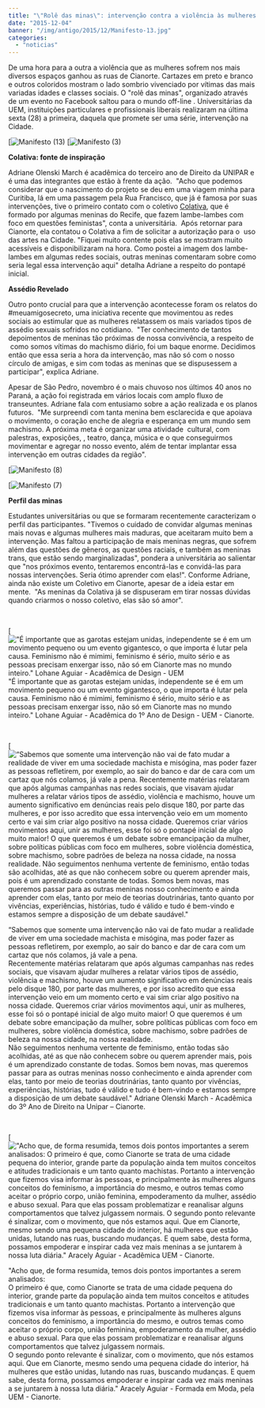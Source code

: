 ```yaml
---
title: "\"Rolê das minas\": intervenção contra a violência às mulheres nas ruas de Cianorte"
date: "2015-12-04"
banner: "/img/antigo/2015/12/Manifesto-13.jpg"
categories: 
  - "noticias"
---
```

De uma hora para a outra a violência que as mulheres sofrem nos mais diversos espaços ganhou as ruas de Cianorte. Cartazes em preto e branco e outros coloridos mostram o lado sombrio vivenciado por vítimas das mais variadas idades e classes sociais. O "rolê das minas", organizado através de um evento no Facebook saltou para o mundo off-line . Universitárias da UEM, instituições particulares e profissionais liberais realizaram na última sexta (28) a primeira, daquela que promete ser uma série, intervenção na Cidade.


<!--more-->



[![Manifesto (13)](/img/antigo/2015/12/Manifesto-13.jpg) 
[![Manifesto (3)](/img/antigo/2015/12/Manifesto-3.jpg)


**Colativa: fonte de inspiração**


Adriane Olenski March é acadêmica do terceiro ano de Direito da UNIPAR e é uma das integrantes que estão à frente da ação.  "Acho que podemos considerar que o nascimento do projeto se deu em uma viagem minha para Curitiba, lá em uma passagem pela Rua Francisco, que já é famosa por suas intervenções, tive o primeiro contato com o coletivo [Colativa](https://www.facebook.com/colativa/?fref=ts), que é formado por algumas meninas do Recife, que fazem lambe-lambes com foco em questões feministas", conta a universitária.  Após retornar para Cianorte, ela contatou o Colativa a fim de solicitar a autorização para o  uso das artes na Cidade. "Fiquei muito contente pois elas se mostram muito acessíveis e disponibilizaram na hora. Como postei a imagem dos lambe-lambes em algumas redes sociais, outras meninas comentaram sobre como seria legal essa intervenção aqui" detalha Adriane a respeito do pontapé inicial.

**Assédio Revelado**

Outro ponto crucial para que a intervenção acontecesse foram os relatos do #meuamigosecreto, uma iniciativa recente que movimentou as redes sociais ao estimular que as mulheres relatassem os mais variados tipos de assédio sexuais sofridos no cotidiano.  "Ter conhecimento de tantos depoimentos de meninas tão próximas de nossa convivência, a respeito de  como somos vítimas do machismo diário, foi um baque enorme. Decidimos então que essa seria a hora da intervenção, mas não só com o nosso círculo de amigas, e sim com todas as meninas que se dispusessem a participar", explica Adriane.

Apesar de São Pedro, novembro é o mais chuvoso nos últimos 40 anos no Paraná, a ação foi registrada em vários locais com amplo fluxo de transeuntes. Adriane fala com entusiamo sobre a ação realizada e os planos futuros.  "Me surpreendi com tanta menina bem esclarecida e que apoiava o movimento, o coração enche de alegria e esperança em um mundo sem machismo. A próxima meta é organizar uma atividade  cultural, com palestras, exposições, , teatro, dança, música e o que conseguirmos movimentar e agregar no nosso evento, além de tentar implantar essa intervenção em outras cidades da região".

[![Manifesto (8)](/img/antigo/2015/12/Manifesto-8.jpg) 

[![Manifesto (7)](/img/antigo/2015/12/Manifesto-7.jpg)

**Perfil das minas**

Estudantes universitárias ou que se formaram recentemente caracterizam o perfil das participantes. "Tivemos o cuidado de convidar algumas meninas mais novas e algumas mulheres mais maduras, que aceitaram muito bem a intervenção. Mas faltou a participação de mais meninas negras, que sofrem além das questões de gêneros, as questões raciais, e também as meninas trans, que estão sendo marginalizadas", pondera a universitária ao salientar que "nos próximos evento, tentaremos encontrá-las e convidá-las para nossas intervenções. Seria ótimo aprender com elas!". Conforme Adriane, ainda não existe um Coletivo em Cianorte, apesar de a ideia estar em mente.  "As meninas da Colativa já se dispuseram em tirar nossas dúvidas quando criarmos o nosso coletivo, elas são só amor".

 

[!["É importante que as garotas estejam unidas, independente se é em um movimento pequeno ou um evento gigantesco, o que importa é lutar pela causa. Feminismo não é mimimi, feminismo é sério, muito sério e as pessoas precisam enxergar isso, não só em Cianorte mas no mundo inteiro." Lohane Aguiar - Acadêmica de Design - UEM](/img/antigo/2015/12/Manifesto-4.jpg) "É importante que as garotas estejam unidas, independente se é em um movimento pequeno ou um evento gigantesco, o que importa é lutar pela causa. Feminismo não é mimimi, feminismo é sério, muito sério e as pessoas precisam enxergar isso, não só em Cianorte mas no mundo inteiro." Lohane Aguiar - Acadêmica do 1º Ano de Design - UEM - Cianorte.

 

[![“Sabemos que somente uma intervenção não vai de fato mudar a realidade de viver em uma sociedade machista e misógina, mas poder fazer as pessoas refletirem, por exemplo, ao sair do banco e dar de cara com um cartaz que nós colamos, já vale a pena. Recentemente matérias relataram que após algumas campanhas nas redes sociais, que visavam ajudar mulheres a relatar vários tipos de assédio, violência e machismo, houve um aumento significativo em denúncias reais pelo disque 180, por parte das mulheres, e por isso acredito que essa intervenção veio em um momento certo e vai sim criar algo positivo na nossa cidade. Queremos criar vários movimentos aqui, unir as mulheres, esse foi só o pontapé inicial de algo muito maior! O que queremos é um debate sobre emancipação da mulher, sobre políticas públicas com foco em mulheres, sobre violência doméstica, sobre machismo, sobre padrões de beleza na nossa cidade, na nossa realidade. Não seguimentos nenhuma vertente de feminismo, então todas são acolhidas, até as que não conhecem sobre ou querem aprender mais, pois é um aprendizado constante de todas. Somos bem novas, mas queremos passar para as outras meninas nosso conhecimento e ainda aprender com elas, tanto por meio de teorias doutrinárias, tanto quanto por vivências, experiências, histórias, tudo é válido e tudo é bem-vindo e estamos sempre a disposição de um debate saudável."](/img/antigo/2015/12/rolê.jpg) 

“Sabemos que somente uma intervenção não vai de fato mudar a realidade de viver em uma sociedade machista e misógina, mas poder fazer as pessoas refletirem, por exemplo, ao sair do banco e dar de cara com um cartaz que nós colamos, já vale a pena.  
Recentemente matérias relataram que após algumas campanhas nas redes sociais, que visavam ajudar mulheres a relatar vários tipos de assédio, violência e machismo, houve um aumento significativo em denúncias reais pelo disque 180, por parte das mulheres, e por isso acredito que essa intervenção veio em um momento certo e vai sim criar algo positivo na nossa cidade. Queremos criar vários movimentos aqui, unir as mulheres, esse foi só o pontapé inicial de algo muito maior! O que queremos é um debate sobre emancipação da mulher, sobre políticas públicas com foco em mulheres, sobre violência doméstica, sobre machismo, sobre padrões de beleza na nossa cidade, na nossa realidade.  
Não seguimentos nenhuma vertente de feminismo, então todas são acolhidas, até as que não conhecem sobre ou querem aprender mais, pois é um aprendizado constante de todas. Somos bem novas, mas queremos passar para as outras meninas nosso conhecimento e ainda aprender com elas, tanto por meio de teorias doutrinárias, tanto quanto por vivências, experiências, histórias, tudo é válido e tudo é bem-vindo e estamos sempre a disposição de um debate saudável." Adriane Olenski March - Acadêmica do 3º Ano de Direito na Unipar – Cianorte.

 

[!["Acho que, de forma resumida, temos dois pontos importantes a serem analisados: O primeiro é que, como Cianorte se trata de uma cidade pequena do interior, grande parte da população ainda tem muitos conceitos e atitudes tradicionais e um tanto quanto machistas. Portanto a intervenção que fizemos visa informar às pessoas, e principalmente às mulheres alguns conceitos do feminismo, a importância do mesmo, e outros temas como aceitar o próprio corpo, união feminina, empoderamento da mulher, assédio e abuso sexual. Para que elas possam problematizar e reanalisar alguns comportamentos que talvez julgassem normais. O segundo ponto relevante é sinalizar, com o movimento, que nós estamos aqui. Que em Cianorte, mesmo sendo uma pequena cidade do interior, há mulheres que estão unidas, lutando nas ruas, buscando mudanças. E quem sabe, desta forma, possamos empoderar e inspirar cada vez mais meninas a se juntarem à nossa luta diária." Aracely Aguiar - Acadêmica UEM - Cianorte. ](/img/antigo/2015/12/Aracely.jpg) 

"Acho que, de forma resumida, temos dois pontos importantes a serem analisados:  
O primeiro é que, como Cianorte se trata de uma cidade pequena do interior, grande parte da população ainda tem muitos conceitos e atitudes tradicionais e um tanto quanto machistas. Portanto a intervenção que fizemos visa informar às pessoas, e principalmente às mulheres alguns conceitos do feminismo, a importância do mesmo, e outros temas como aceitar o próprio corpo, união feminina, empoderamento da mulher, assédio e abuso sexual. Para que elas possam problematizar e reanalisar alguns comportamentos que talvez julgassem normais.  
O segundo ponto relevante é sinalizar, com o movimento, que nós estamos aqui. Que em Cianorte, mesmo sendo uma pequena cidade do interior, há mulheres que estão unidas, lutando nas ruas, buscando mudanças. E quem sabe, desta forma, possamos empoderar e inspirar cada vez mais meninas a se juntarem à nossa luta diária." Aracely Aguiar - Formada em Moda, pela UEM - Cianorte.
